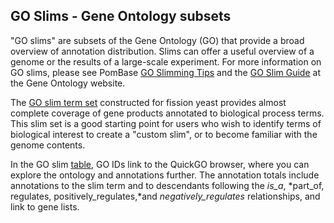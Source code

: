 ## GO Slims - Gene Ontology subsets

"GO slims" are subsets of the Gene Ontology (GO) that provide a broad
overview of annotation distribution. Slims can offer a useful overview
of a genome or the results of a large-scale experiment. For more
information on GO slims, please see PomBase [GO Slimming Tips](/browse-curation/fission-yeast-go-slimming-tips) and the [GO Slim
Guide](http://www.geneontology.org/GO.slims.shtml) at the Gene Ontology
website.

The [GO slim term set](/browse-curation/fission-yeast-go-slim-terms)
constructed for fission yeast provides almost complete coverage of gene
products annotated to biological process terms. This slim set is a good
starting point for users who wish to identify terms of biological
interest to create a "custom slim", or to become familiar with the
genome contents.

In the GO slim [table](/browse-curation/fission-yeast-go-slim-terms), GO
IDs link to the QuickGO browser, where you can explore the ontology and
annotations further. The annotation totals include annotations to the
slim term and to descendants following the *is\_a*, *part\_of,
regulates, positively\_regulates,*and *negatively\_regulates*
relationships, and link to gene lists.

